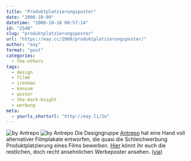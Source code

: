 ```yaml
---
title: "Produktplatzierungsposter"
date: "2008-10-09"
datetime: "2008-10-10 00:57:14"
id: "2540"
slug: "produktplatzierungsposter"
url: "https://eay.cc/2008/produktplatzierungsposter/"
author: "eay"
format: "post"
categories:
  - the-others
tags:
  - design
  - filme
  - ironman
  - konsum
  - poster
  - the-dark-knight
  - werbung
meta:
  - yourls_shorturl: "http://eay.li/2o"
---
```


![](/uploads/2008/brandposter1.gif "by Antrepo") ![](/uploads/2008/brandposter2.gif "by Antrepo") Die Designgruppe [Antrepo](http://a2591.blogspot.com/) hat eine Hand voll alternativer Filmplakate entworfen, die quasi die Schleichwerbung Produktplatzierung eines Films bewerben. [Hier](http://a2591.blogspot.com/2008/09/movie-posters-with-brand-integration.html) könnt ihr euch die restlichen, doch recht ansehnlichen Werbeposter ansehen. ([via](http://laughingsquid.com/this-movie-has-been-branded-for-all-audiences/))
